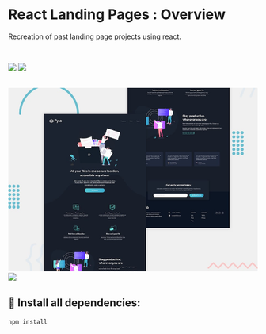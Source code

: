 # React Landing Pages : Overview

Recreation of past landing page projects using react.

<br>

<img src="https://img.shields.io/badge/css3%20-%2314354C.svg?&style=for-the-badge&logo=css3&logoColor=white">   <img src="https://img.shields.io/badge/react%20-%2320232a.svg?&style=for-the-badge&logo=react&logoColor=%2361DAFB"/>

<br>


<img src='https://raw.githubusercontent.com/lucas-moont/fylo-landing-page/master/design/desktop-preview.jpg'>
<img src='https://cdn.dribbble.com/users/5873200/screenshots/17312287/easybank_website.png'>

<br>

## 🚀 Install all dependencies:
```sh
npm install
```
